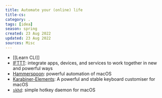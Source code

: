 ```yaml
---
title: Automate your (online) life
title-cs: 
category: .
tags: [idea]
season: spring
created: 23 Aug 2022
updated: 23 Aug 2022
sources: Misc
---
```


- [[Learn CLI]]
- [IFTTT](https://ifttt.com/): integrate apps, devices, and services to work together in new and powerful ways
- [Hammerspoon](https://www.hammerspoon.org/): powerful automation of macOS
- [Karabiner-Elements](https://karabiner-elements.pqrs.org/): A powerful and stable keyboard customiser for macOS
- [`skhd`](https://github.com/koekeishiya/skhd): simple hotkey daemon for macOS